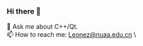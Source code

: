 ### Hi there 👋

<!--
**Leonezz/Leonezz** is a ✨ _special_ ✨ repository because its `README.md` (this file) appears on your GitHub profile.

Here are some ideas to get you started:

-->
💬 Ask me about C++/Qt. \
📫 How to reach me: Leonez@nuaa.edu.cn \

